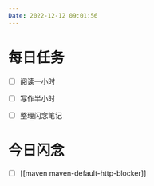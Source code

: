 ```yaml
---
Date: 2022-12-12 09:01:56
---
```


# 每日任务
- [ ] 阅读一小时
- [ ] 写作半小时
- [ ] 整理闪念笔记


# 今日闪念
- [ ] [[maven maven-default-http-blocker]]



